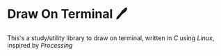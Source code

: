 # Draw On Terminal 🖊️

This's a study/utility library to draw on terminal, written in *C* using *Linux*, inspired by *Processing*
